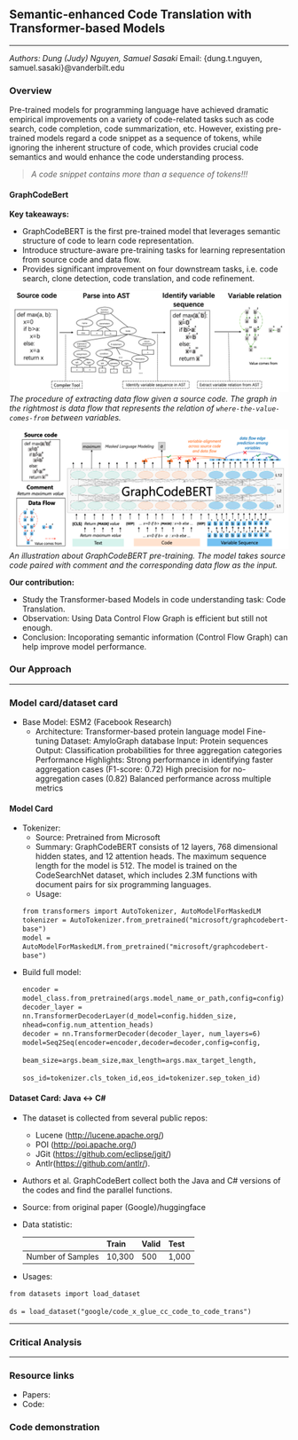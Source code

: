 ## Semantic-enhanced Code Translation with Transformer-based Models
------------
*Authors: Dung (Judy) Nguyen, Samuel Sasaki* 
Email: {dung.t.nguyen, samuel.sasaki}@vanderbilt.edu

### Overview
Pre-trained models for programming language have achieved dramatic empirical improvements on a variety of code-related tasks such as code search, code completion, code summarization, etc. 
However, existing pre-trained models regard a code snippet as a sequence of tokens, while ignoring the inherent structure of code, which provides crucial code semantics and would enhance the code understanding process.
> *A code snippet contains more than a sequence of tokens!!!*


#### GraphCodeBert
**Key takeaways:**
- GraphCodeBERT is the first pre-trained model
that leverages semantic structure of code to learn code representation.
- Introduce structure-aware pre-training tasks for learning representation from source code and data flow.
- Provides significant improvement on four downstream tasks, i.e. code search, clone detection, code translation, and code refinement.

![Data Flow Graph](translation/assets/dfg_graphcodebert.png)
*The procedure of extracting data flow given a source code. The graph in the rightmost is data flow that represents the relation of `where-the-value-comes-from` between variables.*

![GraphCodeBert](translation/assets/graphcodebert_overall.png)
*An illustration about GraphCodeBERT pre-training. The model takes source code paired with comment and the corresponding data flow as the input.*

**Our contribution:**
- Study the Transformer-based Models in code understanding task: Code Translation.
- Observation: Using Data Control Flow Graph is efficient but still not enough.
- Conclusion: Incoporating semantic information (Control Flow Graph) can help improve model performance.

### Our Approach
----------
### Model card/dataset card
- Base Model: ESM2 (Facebook Research)
    - Architecture: Transformer-based protein language model
Fine-tuning Dataset: AmyloGraph database
Input: Protein sequences
Output: Classification probabilities for three aggregation categories
Performance Highlights:
Strong performance in identifying faster aggregation cases (F1-score: 0.72)
High precision for no-aggregation cases (0.82)
Balanced performance across multiple metrics
#### Model Card
- Tokenizer:
    - Source: Pretrained from Microsoft
    - Summary: GraphCodeBERT consists of 12 layers, 768 dimensional hidden states, and 12 attention heads. The maximum sequence length for the model is 512. The model is trained on the CodeSearchNet dataset, which includes 2.3M functions with document pairs for six programming languages.
    - Usage: 
    ```
    from transformers import AutoTokenizer, AutoModelForMaskedLM
    tokenizer = AutoTokenizer.from_pretrained("microsoft/graphcodebert-base")
    model = AutoModelForMaskedLM.from_pretrained("microsoft/graphcodebert-base")
    ```
- Build full model:
    ```
    encoder = model_class.from_pretrained(args.model_name_or_path,config=config)    
    decoder_layer = nn.TransformerDecoderLayer(d_model=config.hidden_size, nhead=config.num_attention_heads)
    decoder = nn.TransformerDecoder(decoder_layer, num_layers=6)
    model=Seq2Seq(encoder=encoder,decoder=decoder,config=config,
                    beam_size=args.beam_size,max_length=args.max_target_length,
                    sos_id=tokenizer.cls_token_id,eos_id=tokenizer.sep_token_id)
    ```

#### Dataset Card: Java <-> C#
- The dataset is collected from several public repos:
    - Lucene (http://lucene.apache.org/)
    - POI (http://poi.apache.org/)
    - JGit (https://github.com/eclipse/jgit/)
    - Antlr(https://github.com/antlr/).
- Authors et al. GraphCodeBert collect both the Java and C# versions of the codes and find the parallel functions.
- Source: from original paper (Google)/huggingface
- Data statistic:

    |               | Train  | Valid | Test  |
    |---------------|--------|-------|-------|
    | Number of Samples | 10,300 | 500   | 1,000 |
- Usages:
```
from datasets import load_dataset

ds = load_dataset("google/code_x_glue_cc_code_to_code_trans")
```

----------
### Critical Analysis

----------
### Resource links
- Papers:
- Code:

### Code demonstration

